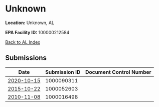 # Unknown

**Location:** Unknown, AL

**EPA Facility ID:** 100000212584

[Back to AL Index](../../index.md)

## Submissions

| Date | Submission ID | Document Control Number |
|------|--------------|-------------------------|
| [2020-10-15](submissions/1000090311.md) | 1000090311 |  |
| [2015-10-22](submissions/1000052603.md) | 1000052603 |  |
| [2010-11-08](submissions/1000016498.md) | 1000016498 |  |
